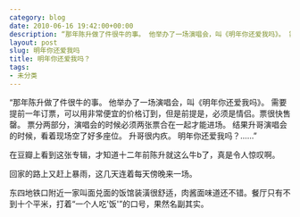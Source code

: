 ```yaml
---
category: blog
date: 2010-06-16 19:42:00+00:00
description: “那年陈升做了件很牛的事。 他举办了一场演唱会，叫《明年你还爱我吗》。 需要提前
layout: post
slug: 明年你还爱我吗
title: 明年你还爱我吗？
tags:
- 未分类
---
```


“那年陈升做了件很牛的事。 他举办了一场演唱会，叫《明年你还爱我吗》。 需要提前一年订票，可以用非常便宜的价格订到，但是前提是，必须是情侣。票很快售罄。 票分两部分，演唱会的时候必须两张票合在一起才能进场。 结果升哥演唱会的时候，看着现场空了好多座位。 升哥很内疚。 明年你还爱我吗？……”  
  
在豆瓣上看到这张专辑，才知道十二年前陈升就这么牛b了，真是令人惊叹啊。  
  
回家的路上又赶上暴雨，这几天连着每天傍晚来一场。  
  
东四地铁口附近一家叫面兑面的饭馆装潢很舒适，肉酱面味道还不错。餐厅只有不到十个平米，打着“一个人吃'饭'”的口号，果然名副其实。
